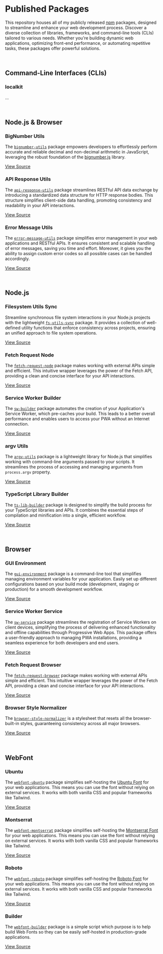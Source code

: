 # Published Packages

This repository houses all of my publicly released [npm](https://www.npmjs.com/) packages, designed to streamline and enhance your web development process. Discover a diverse collection of libraries, frameworks, and command-line tools (CLIs) tailored to various needs. Whether you're building dynamic web applications, optimizing front-end performance, or automating repetitive tasks, these packages offer powerful solutions.





<br/>

## Command-Line Interfaces (CLIs)

### localkit

...



<br/>

## Node.js & Browser

### BigNumber Utils

The [`bignumber-utils`](https://www.npmjs.com/package/bignumber-utils) package empowers developers to effortlessly perform accurate and reliable decimal and non-decimal arithmetic in JavaScript, leveraging the robust foundation of the [bignumber.js](https://github.com/MikeMcl/bignumber.js) library.

[View Source](https://github.com/jesusgraterol/bignumber-utils)



### API Response Utils

The [`api-response-utils`](https://www.npmjs.com/package/api-response-utils) package streamlines RESTful API data exchange by introducing a standardized data structure for HTTP response bodies. This structure simplifies client-side data handling, promoting consistency and readability in your API interactions.

[View Source](https://github.com/jesusgraterol/api-response-utils)



### Error Message Utils

The [`error-message-utils`](https://www.npmjs.com/package/error-message-utils) package simplifies error management in your web applications and RESTful APIs. It ensures consistent and scalable handling of error messages, saving you time and effort.  Moreover, it gives you the ability to assign custom error codes so all possible cases can be handled accordingly.

[View Source](https://github.com/jesusgraterol/error-message-utils)





<br/>

## Node.js

### Filesystem Utils Sync

Streamline synchronous file system interactions in your Node.js projects with the lightweight [`fs-utils-sync`](https://www.npmjs.com/package/fs-utils-sync) package. It provides a collection of well-defined utility functions that enforce consistency across projects, ensuring an unified approach to file system operations.

[View Source](https://github.com/jesusgraterol/fs-utils-sync)



### Fetch Request Node

The [`fetch-request-node`](https://www.npmjs.com/package/fetch-request-node) package makes working with external APIs simple and efficient. This intuitive wrapper leverages the power of the Fetch API, providing a clean and concise interface for your API interactions.

[View Source](https://github.com/jesusgraterol/fetch-request-node)



### Service Worker Builder

The [`sw-builder`](https://www.npmjs.com/package/sw-builder) package automates the creation of your Application's Service Worker, which pre-caches your build. This leads to a better overall performance and enables users to access your PWA without an Internet connection.

[View Source](https://github.com/jesusgraterol/sw-builder)



### argv Utils

The [`argv-utils`](https://github.com/jesusgraterol/argv-utils) package is a lightweight library for Node.js that simplifies working with command-line arguments passed to your scripts. It streamlines the process of accessing and managing arguments from `process.argv` property.

[View Source](https://github.com/jesusgraterol/argv-utils)



### TypeScript Library Builder

The [`ts-lib-builder`](https://www.npmjs.com/package/ts-lib-builder) package is designed to simplify the build process for your TypeScript libraries and APIs. It combines the essential steps of compilation and minification into a single, efficient workflow.

[View Source](https://github.com/jesusgraterol/ts-lib-builder)





<br/>

## Browser

### GUI Environment

The [`gui-environment`](https://www.npmjs.com/package/gui-environment) package is a command-line tool that simplifies managing environment variables for your application. Easily set up different configurations based on your build mode (development, staging or production) for a smooth development workflow.

[View Source](https://github.com/jesusgraterol/gui-environment)



### Service Worker Service

The [`sw-service`](https://www.npmjs.com/package/sw-service) package streamlines the registration of Service Workers on client devices, simplifying the process of delivering enhanced functionality and offline capabilities through Progressive Web Apps. This package offers a user-friendly approach to managing PWA installations, providing a seamless experience for both developers and end users.

[View Source](https://github.com/jesusgraterol/sw-service)


### Fetch Request Browser

The [`fetch-request-browser`](https://www.npmjs.com/package/fetch-request-browser) package makes working with external APIs simple and efficient. This intuitive wrapper leverages the power of the Fetch API, providing a clean and concise interface for your API interactions.

[View Source](https://github.com/jesusgraterol/fetch-request-browser)



### Browser Style Normalizer

The [`browser-style-normalizer`](https://www.npmjs.com/package/browser-style-normalizer) is a stylesheet that resets all the browser-built-in styles, guaranteeing consistency across all major browsers.

[View Source](https://github.com/jesusgraterol/browser-style-normalizer)





<br/>

## WebFont

### Ubuntu

The [`webfont-ubuntu`](https://www.npmjs.com/package/webfont-ubuntu) package simplifies self-hosting the [Ubuntu Font](https://fonts.google.com/specimen/Ubuntu) for your web applications. This means you can use the font without relying on external services. It works with both vanilla CSS and popular frameworks like Tailwind.

[View Source](https://github.com/jesusgraterol/webfont-ubuntu)



### Montserrat

The [`webfont-montserrat`](https://www.npmjs.com/package/webfont-montserrat) package simplifies self-hosting the [Montserrat Font](https://fonts.google.com/specimen/Montserrat) for your web applications. This means you can use the font without relying on external services. It works with both vanilla CSS and popular frameworks like Tailwind.

[View Source](https://github.com/jesusgraterol/webfont-montserrat)



### Roboto

The [`webfont-roboto`](https://www.npmjs.com/package/webfont-roboto) package simplifies self-hosting the [Roboto Font](https://fonts.google.com/specimen/Roboto) for your web applications. This means you can use the font without relying on external services. It works with both vanilla CSS and popular frameworks like Tailwind.

[View Source](https://github.com/jesusgraterol/webfont-roboto)



### Builder

The [`webfont-builder`](https://www.npmjs.com/package/webfont-builder) package is a simple script which purpose is to help build Web Fonts so they can be easily self-hosted in production-grade applications.

[View Source](https://github.com/jesusgraterol/webfont-builder)